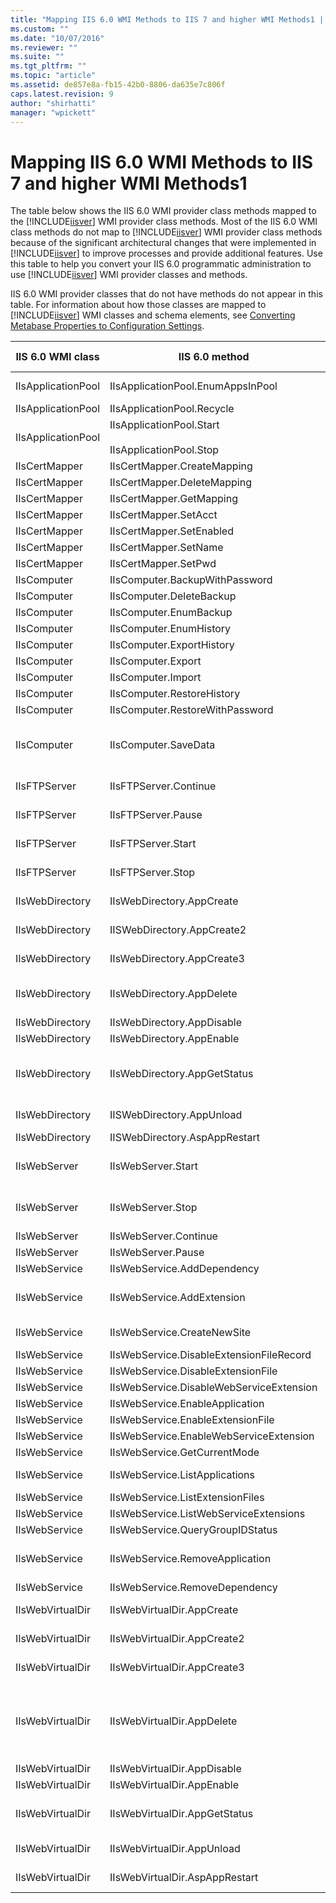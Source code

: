 ```yaml
---
title: "Mapping IIS 6.0 WMI Methods to IIS 7 and higher WMI Methods1 | Microsoft Docs"
ms.custom: ""
ms.date: "10/07/2016"
ms.reviewer: ""
ms.suite: ""
ms.tgt_pltfrm: ""
ms.topic: "article"
ms.assetid: de857e8a-fb15-42b0-8806-da635e7c806f
caps.latest.revision: 9
author: "shirhatti"
manager: "wpickett"
---
```

# Mapping IIS 6.0 WMI Methods to IIS 7 and higher WMI Methods1
The table below shows the IIS 6.0 WMI provider class methods mapped to the [!INCLUDE[iisver](../../reference/admin/includes/iisver-md.md)] WMI provider class methods. Most of the IIS 6.0 WMI class methods do not map to [!INCLUDE[iisver](../../reference/admin/includes/iisver-md.md)] WMI provider class methods because of the significant architectural changes that were implemented in [!INCLUDE[iisver](../../reference/admin/includes/iisver-md.md)] to improve processes and provide additional features. Use this table to help you convert your IIS 6.0 programmatic administration to use [!INCLUDE[iisver](../../reference/admin/includes/iisver-md.md)] WMI provider classes and methods.  
  
 IIS 6.0 WMI provider classes that do not have methods do not appear in this table. For information about how those classes are mapped to [!INCLUDE[iisver](../../reference/admin/includes/iisver-md.md)] WMI classes and schema elements, see [Converting Metabase Properties to Configuration Settings](../../reference/admin/converting-metabase-properties-to-configuration-settings.md).  
  
|IIS 6.0 WMI class|IIS 6.0 method|[!INCLUDE[iisver](../../reference/admin/includes/iisver-md.md)] WMI class or method|  
|-----------------------|--------------------|--------------------------------------------------------------------------------|  
|IIsApplicationPool|IIsApplicationPool.EnumAppsInPool|[ApplicationPoolContainsApplication](../../reference/admin/applicationpoolcontainsapplication-class1.md) class|  
|IIsApplicationPool|IIsApplicationPool.Recycle|[ApplicationPool.Recycle](../../reference/admin/applicationpool-recycle-method2.md) method|  
|IIsApplicationPool|IIsApplicationPool.Start<br /><br /> IIsApplicationPool.Stop|[ApplicationPool.Start](../../reference/admin/applicationpool-start-method1.md) method<br /><br /> [ApplicationPool.Stop](../../reference/admin/applicationpool-stop-method1.md) method|  
|IIsCertMapper|IIsCertMapper.CreateMapping|Deprecated|  
|IIsCertMapper|IIsCertMapper.DeleteMapping|Deprecated|  
|IIsCertMapper|IIsCertMapper.GetMapping|Deprecated|  
|IIsCertMapper|IIsCertMapper.SetAcct|Deprecated|  
|IIsCertMapper|IIsCertMapper.SetEnabled|Deprecated|  
|IIsCertMapper|IIsCertMapper.SetName|Deprecated|  
|IIsCertMapper|IIsCertMapper.SetPwd|Deprecated|  
|IIsComputer|IIsComputer.BackupWithPassword|Deprecated|  
|IIsComputer|IIsComputer.DeleteBackup|Deprecated|  
|IIsComputer|IIsComputer.EnumBackup|Deprecated|  
|IIsComputer|IIsComputer.EnumHistory|Deprecated|  
|IIsComputer|IIsComputer.ExportHistory|Deprecated|  
|IIsComputer|IIsComputer.Export|Deprecated|  
|IIsComputer|IIsComputer.Import|Deprecated|  
|IIsComputer|IIsComputer.RestoreHistory|Deprecated|  
|IIsComputer|IIsComputer.RestoreWithPassword|Deprecated|  
|IIsComputer|IIsComputer.SaveData|Deprecated; see the [ConfigurationHistorySection](../../reference/admin/configurationhistorysection-class.md) class for the configuration of related functionality in [!INCLUDE[iisver](../../reference/admin/includes/iisver-md.md)].|  
|IIsFTPServer|IIsFTPServer.Continue|Use IIS 6.0 WMI classes and methods.|  
|IIsFTPServer|IIsFTPServer.Pause|Use IIS 6.0 WMI classes and methods.|  
|IIsFTPServer|IIsFTPServer.Start|Use IIS 6.0 WMI classes and methods.|  
|IIsFTPServer|IIsFTPServer.Stop|Use IIS 6.0 WMI classes and methods.|  
|IIsWebDirectory|IIsWebDirectory.AppCreate|Deprecated; use the [Application.Create](../../reference/admin/application-create-method1.md) method.|  
|IIsWebDirectory|IISWebDirectory.AppCreate2|Deprecated; use the [Application.Create](../../reference/admin/application-create-method1.md) method.|  
|IIsWebDirectory|IIsWebDirectory.AppCreate3|Deprecated; use the [Application.Create](../../reference/admin/application-create-method1.md) method.|  
|IIsWebDirectory|IIsWebDirectory.AppDelete|Deprecated; use the `Delete_` method inherited by the [Application](../../reference/admin/application-class1.md) class.|  
|IIsWebDirectory|IIsWebDirectory.AppDisable|Deprecated|  
|IIsWebDirectory|IIsWebDirectory.AppEnable|Deprecated|  
|IIsWebDirectory|IIsWebDirectory.AppGetStatus|Deprecated; use the [Site.GetState](../../reference/admin/site-getstate-method1.md), [WorkerProcess.GetState](../../reference/admin/workerprocess-getstate-method2.md), or [ApplicationPool.GetState](../../reference/admin/applicationpool-getstate-method2.md) method for similar functionality.|  
|IIsWebDirectory|IISWebDirectory.AppUnload|Deprecated; use the [AppDomain.Unload](../../reference/admin/appdomain-unload-method.md) method.|  
|IIsWebDirectory|IISWebDirectory.AspAppRestart|Deprecated|  
|IIsWebServer|IIsWebServer.Start|Deprecated; use the [ApplicationPool.Start](../../reference/admin/applicationpool-start-method1.md) or [Site.Start](../../reference/admin/site-start-method1.md) method.|  
|IIsWebServer|IIsWebServer.Stop|Deprecated; use the [ApplicationPool.Stop](../../reference/admin/applicationpool-stop-method1.md) or [Site.Stop](../../reference/admin/site-stop-method1.md) method.|  
|IIsWebServer|IIsWebServer.Continue|Deprecated|  
|IIsWebServer|IIsWebServer.Pause|Deprecated|  
|IIsWebService|IIsWebService.AddDependency|Deprecated|  
|IIsWebService|IIsWebService.AddExtension|Deprecated; see the [IsapiCgiRestrictionSection](../../reference/admin/isapicgirestrictionsection-class.md) class for related configuration.|  
|IIsWebService|IIsWebService.CreateNewSite|Deprecated; use the [Site.Create](../../reference/admin/site-create-method1.md) method.|  
|IIsWebService|IIsWebService.DisableExtensionFileRecord|Deprecated|  
|IIsWebService|IIsWebService.DisableExtensionFile|Deprecated|  
|IIsWebService|IIsWebService.DisableWebServiceExtension|Deprecated|  
|IIsWebService|IIsWebService.EnableApplication|Deprecated|  
|IIsWebService|IIsWebService.EnableExtensionFile|Deprecated|  
|IIsWebService|IIsWebService.EnableWebServiceExtension|Deprecated|  
|IIsWebService|IIsWebService.GetCurrentMode|Deprecated|  
|IIsWebService|IIsWebService.ListApplications|Deprecated; list instances of the [Application](../../reference/admin/application-class1.md) class instead.|  
|IIsWebService|IIsWebService.ListExtensionFiles|Deprecated|  
|IIsWebService|IIsWebService.ListWebServiceExtensions|Deprecated|  
|IIsWebService|IIsWebService.QueryGroupIDStatus|Deprecated|  
|IIsWebService|IIsWebService.RemoveApplication|Deprecated; use the `Delete_` method inherited by the [Application](../../reference/admin/application-class1.md) class.|  
|IIsWebService|IIsWebService.RemoveDependency|Deprecated|  
|IIsWebVirtualDir|IIsWebVirtualDir.AppCreate|[Application.Create](../../reference/admin/application-create-method1.md) method; [VirtualDirectory.Create](../../reference/admin/virtualdirectory-create-method1.md) method|  
|IIsWebVirtualDir|IIsWebVirtualDir.AppCreate2|[Application.Create](../../reference/admin/application-create-method1.md) method; [VirtualDirectory.Create](../../reference/admin/virtualdirectory-create-method1.md) method|  
|IIsWebVirtualDir|IIsWebVirtualDir.AppCreate3|[Application.Create](../../reference/admin/application-create-method1.md) method; [VirtualDirectory.Create](../../reference/admin/virtualdirectory-create-method1.md) method|  
|IIsWebVirtualDir|IIsWebVirtualDir.AppDelete|Deprecated; use the `Delete_` method inherited by the [Application](../../reference/admin/application-class1.md) class for applications; use the `Delete_` method inherited by the [VirtualDirectory](../../reference/admin/virtualdirectory-class2.md) class for virtual directories.|  
|IIsWebVirtualDir|IIsWebVirtualDir.AppDisable|Deprecated|  
|IIsWebVirtualDir|IIsWebVirtualDir.AppEnable|Deprecated|  
|IIsWebVirtualDir|IIsWebVirtualDir.AppGetStatus|Deprecated; use the [ApplicationPool.GetState](../../reference/admin/applicationpool-getstate-method2.md) or [Site.GetState](../../reference/admin/site-getstate-method1.md) method.|  
|IIsWebVirtualDir|IIsWebVirtualDir.AppUnload|Deprecated; use the [AppDomain.Unload](../../reference/admin/appdomain-unload-method.md) method.|  
|IIsWebVirtualDir|IIsWebVirtualDir.AspAppRestart|Deprecated; use the [ApplicationPool.Recycle](../../reference/admin/applicationpool-recycle-method2.md) method.|